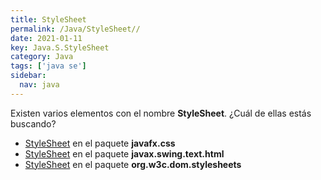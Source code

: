 ```yaml
---
title: StyleSheet
permalink: /Java/StyleSheet//
date: 2021-01-11
key: Java.S.StyleSheet
category: Java
tags: ['java se']
sidebar: 
  nav: java
---
```


Existen varios elementos con el nombre **StyleSheet**. ¿Cuál de ellas estás buscando?
<ul>
<li><a href="/Java/Stylesheet-javafx-css/">StyleSheet</a> en el paquete <strong>javafx.css</strong></li>
<li><a href="/Java/StyleSheet-javax-swing-text-html/">StyleSheet</a> en el paquete <strong>javax.swing.text.html</strong></li>
<li><a href="/Java/StyleSheet-org-w3c-dom-stylesheets/">StyleSheet</a> en el paquete <strong>org.w3c.dom.stylesheets</strong></li>
<ul>
